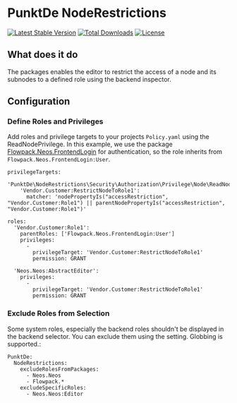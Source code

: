 # PunktDe NodeRestrictions

[![Latest Stable Version](https://poser.pugx.org/punktDe/noderestrictions/v/stable)](https://packagist.org/packages/punktDe/noderestrictions) [![Total Downloads](https://poser.pugx.org/punktDe/noderestrictions/downloads)](https://packagist.org/packages/punktDe/noderestrictions) [![License](https://poser.pugx.org/punktDe/noderestrictions/license)](https://packagist.org/packages/punktDe/noderestrictions)

## What does it do

The packages enables the editor to restrict the access of a node and its subnodes to a defined role using the backend inspector.

## Configuration

### Define Roles and Privileges

Add roles and privilege targets to your projects `Policy.yaml` using the ReadNodePrivilege. 
In this example, we use the package [Flowpack.Neos.FrontendLogin](https://github.com/Flowpack/Flowpack.Neos.FrontendLogin) for authentication, so the role inherits from `Flowpack.Neos.FrontendLogin:User`.

    privilegeTargets:
      'PunktDe\NodeRestrictions\Security\Authorization\Privilege\Node\ReadNodePrivilege':
        'Vendor.Customer:RestrictNodeToRole1':
          matcher: 'nodePropertyIs("accessRestriction", "Vendor.Customer:Role1") || parentNodePropertyIs("accessRestriction", "Vendor.Customer:Role1")'
    
    roles:
      'Vendor.Customer:Role1':
        parentRoles: ['Flowpack.Neos.FrontendLogin:User']
        privileges:
          -
            privilegeTarget: 'Vendor.Customer:RestrictNodeToRole1'
            permission: GRANT

	  'Neos.Neos:AbstractEditor':
	    privileges:
	      -
	        privilegeTarget: 'Vendor.Customer:RestrictNodeToRole1'
	        permission: GRANT
	        
### Exclude Roles from Selection

Some system roles, especially the backend roles shouldn't be displayed in the backend selector. You can exclude them using the setting. Globbing is supported.: 

	PunktDe:
	  NodeRestrictions:
	    excludeRolesFromPackages:
	      - Neos.Neos
	      - Flowpack.*
        excludeSpecificRoles:
          - Neos.Neos:Editor
